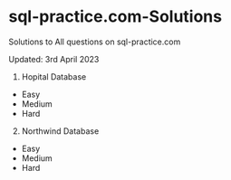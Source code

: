 # sql-practice.com-Solutions
Solutions to All questions on sql-practice.com

Updated: 3rd April 2023

1. Hopital Database 
  - Easy 
  - Medium 
  - Hard
2. Northwind Database
  - Easy
  - Medium
  - Hard
